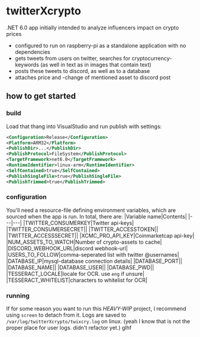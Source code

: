 # twitterXcrypto
.NET 6.0 app initially intended to analyze influencers impact on crypto prices

- configured to run on raspberry-pi as a standalone application with no dependencies
- gets tweets from users on twitter, searches for cryptocurrency-keywords (as well in text as in images that contain text)
- posts these tweets to discord, as well as to a database
- attaches price and -change of mentioned asset to discord post

## how to get started
### build

Load that thang into VisualStudio and run publish with settings:
```xml
<Configuration>Release</Configuration>
<Platform>ARM32</Platform>
<PublishDir>...</PublishDir>
<PublishProtocol>FileSystem</PublishProtocol>
<TargetFramework>net6.0</TargetFramework>
<RuntimeIdentifier>linux-arm</RuntimeIdentifier>
<SelfContained>true</SelfContained>
<PublishSingleFile>true</PublishSingleFile>
<PublishTrimmed>true</PublishTrimmed>
```

### configuration
You'll need a resource-file defining environment variables, which are sourced when the app is run. In total, there are:
|Variable name|Contents|
|---|---|
|TWITTER_CONSUMERKEY|Twitter api-keys|
|TWITTER_CONSUMERSECRET||
|TWITTER_ACCESSTOKEN||
|TWITTER_ACCESSSECRET||
|XCMC_PRO_API_KEY|Coinmarketcap api-key|
|NUM_ASSETS_TO_WATCH|Number of crypto-assets to cache|
|DISCORD_WEBHOOK_URL|discord webhook-url|
|USERS_TO_FOLLOW|comma-seperated list with twitter @usernames|
|DATABASE_IP|mysql-database connection details|
|DATABASE_PORT||
|DATABASE_NAME||
|DATABASE_USER||
|DATABASE_PWD||
|TESSERACT_LOCALE|locale for OCR. use `eng` if unsure|
|TESSERACT_WHITELIST|characters to whitelist for OCR|

### running
If for some reason you want to run this _HEAVY-WIP_ project, I recommend using `screen` to detach from it. 
Logs are saved to `/var/log/twitterXcrypto/twixcry.log` on linux. (yeah I know that is not the proper place for user logs. didn't refactor yet.) glhf
